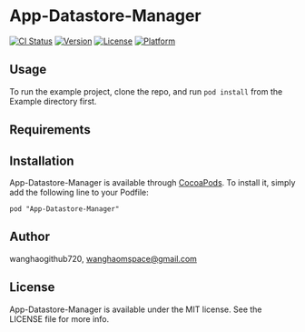 # App-Datastore-Manager

[![CI Status](http://img.shields.io/travis/wanghaogithub720/App-Datastore-Manager.svg?style=flat)](https://travis-ci.org/wanghaogithub720/App-Datastore-Manager)
[![Version](https://img.shields.io/cocoapods/v/App-Datastore-Manager.svg?style=flat)](http://cocoadocs.org/docsets/App-Datastore-Manager)
[![License](https://img.shields.io/cocoapods/l/App-Datastore-Manager.svg?style=flat)](http://cocoadocs.org/docsets/App-Datastore-Manager)
[![Platform](https://img.shields.io/cocoapods/p/App-Datastore-Manager.svg?style=flat)](http://cocoadocs.org/docsets/App-Datastore-Manager)

## Usage

To run the example project, clone the repo, and run `pod install` from the Example directory first.

## Requirements

## Installation

App-Datastore-Manager is available through [CocoaPods](http://cocoapods.org). To install
it, simply add the following line to your Podfile:

    pod "App-Datastore-Manager"

## Author

wanghaogithub720, wanghaomspace@gmail.com

## License

App-Datastore-Manager is available under the MIT license. See the LICENSE file for more info.

